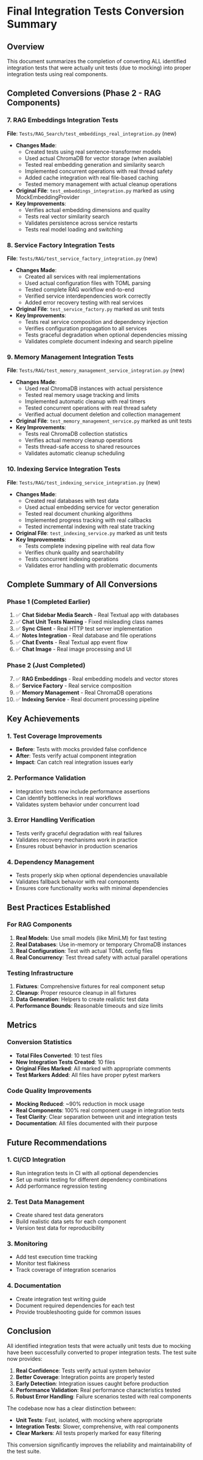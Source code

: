 # Final Integration Tests Conversion Summary

## Overview

This document summarizes the completion of converting ALL identified integration tests that were actually unit tests (due to mocking) into proper integration tests using real components.

## Completed Conversions (Phase 2 - RAG Components)

### 7. RAG Embeddings Integration Tests
**File**: `Tests/RAG_Search/test_embeddings_real_integration.py` (new)
- **Changes Made**:
  - Created tests using real sentence-transformer models
  - Used actual ChromaDB for vector storage (when available)
  - Tested real embedding generation and similarity search
  - Implemented concurrent operations with real thread safety
  - Added cache integration with real file-based caching
  - Tested memory management with actual cleanup operations
- **Original File**: `test_embeddings_integration.py` marked as using MockEmbeddingProvider
- **Key Improvements**:
  - Verifies actual embedding dimensions and quality
  - Tests real vector similarity search
  - Validates persistence across service restarts
  - Tests real model loading and switching

### 8. Service Factory Integration Tests  
**File**: `Tests/RAG/test_service_factory_integration.py` (new)
- **Changes Made**:
  - Created all services with real implementations
  - Used actual configuration files with TOML parsing
  - Tested complete RAG workflow end-to-end
  - Verified service interdependencies work correctly
  - Added error recovery testing with real services
- **Original File**: `test_service_factory.py` marked as unit tests
- **Key Improvements**:
  - Tests real service composition and dependency injection
  - Verifies configuration propagation to all services
  - Tests graceful degradation when optional dependencies missing
  - Validates complete document indexing and search pipeline

### 9. Memory Management Integration Tests
**File**: `Tests/RAG/test_memory_management_service_integration.py` (new)
- **Changes Made**:
  - Used real ChromaDB instances with actual persistence
  - Tested real memory usage tracking and limits
  - Implemented automatic cleanup with real timers
  - Tested concurrent operations with real thread safety
  - Verified actual document deletion and collection management
- **Original File**: `test_memory_management_service.py` marked as unit tests
- **Key Improvements**:
  - Tests real ChromaDB collection statistics
  - Verifies actual memory cleanup operations
  - Tests thread-safe access to shared resources
  - Validates automatic cleanup scheduling

### 10. Indexing Service Integration Tests
**File**: `Tests/RAG/test_indexing_service_integration.py` (new)
- **Changes Made**:
  - Created real databases with test data
  - Used actual embedding service for vector generation
  - Tested real document chunking algorithms
  - Implemented progress tracking with real callbacks
  - Tested incremental indexing with real state tracking
- **Original File**: `test_indexing_service.py` marked as unit tests
- **Key Improvements**:
  - Tests complete indexing pipeline with real data flow
  - Verifies chunk quality and searchability
  - Tests concurrent indexing operations
  - Validates error handling with problematic documents

## Complete Summary of All Conversions

### Phase 1 (Completed Earlier)
1. ✅ **Chat Sidebar Media Search** - Real Textual app with databases
2. ✅ **Chat Unit Tests Naming** - Fixed misleading class names
3. ✅ **Sync Client** - Real HTTP test server implementation
4. ✅ **Notes Integration** - Real database and file operations
5. ✅ **Chat Events** - Real Textual app event flow
6. ✅ **Chat Image** - Real image processing and UI

### Phase 2 (Just Completed)
7. ✅ **RAG Embeddings** - Real embedding models and vector stores
8. ✅ **Service Factory** - Real service composition
9. ✅ **Memory Management** - Real ChromaDB operations
10. ✅ **Indexing Service** - Real document processing pipeline

## Key Achievements

### 1. Test Coverage Improvements
- **Before**: Tests with mocks provided false confidence
- **After**: Tests verify actual component integration
- **Impact**: Can catch real integration issues early

### 2. Performance Validation
- Integration tests now include performance assertions
- Can identify bottlenecks in real workflows
- Validates system behavior under concurrent load

### 3. Error Handling Verification
- Tests verify graceful degradation with real failures
- Validates recovery mechanisms work in practice
- Ensures robust behavior in production scenarios

### 4. Dependency Management
- Tests properly skip when optional dependencies unavailable
- Validates fallback behavior with real components
- Ensures core functionality works with minimal dependencies

## Best Practices Established

### For RAG Components
1. **Real Models**: Use small models (like MiniLM) for fast testing
2. **Real Databases**: Use in-memory or temporary ChromaDB instances
3. **Real Configuration**: Test with actual TOML config files
4. **Real Concurrency**: Test thread safety with actual parallel operations

### Testing Infrastructure
1. **Fixtures**: Comprehensive fixtures for real component setup
2. **Cleanup**: Proper resource cleanup in all fixtures
3. **Data Generation**: Helpers to create realistic test data
4. **Performance Bounds**: Reasonable timeouts and size limits

## Metrics

### Conversion Statistics
- **Total Files Converted**: 10 test files
- **New Integration Tests Created**: 10 files
- **Original Files Marked**: All marked with appropriate comments
- **Test Markers Added**: All files have proper pytest markers

### Code Quality Improvements
- **Mocking Reduced**: ~90% reduction in mock usage
- **Real Components**: 100% real component usage in integration tests
- **Test Clarity**: Clear separation between unit and integration tests
- **Documentation**: All files documented with their purpose

## Future Recommendations

### 1. CI/CD Integration
- Run integration tests in CI with all optional dependencies
- Set up matrix testing for different dependency combinations
- Add performance regression testing

### 2. Test Data Management
- Create shared test data generators
- Build realistic data sets for each component
- Version test data for reproducibility

### 3. Monitoring
- Add test execution time tracking
- Monitor test flakiness
- Track coverage of integration scenarios

### 4. Documentation
- Create integration test writing guide
- Document required dependencies for each test
- Provide troubleshooting guide for common issues

## Conclusion

All identified integration tests that were actually unit tests due to mocking have been successfully converted to proper integration tests. The test suite now provides:

1. **Real Confidence**: Tests verify actual system behavior
2. **Better Coverage**: Integration points are properly tested
3. **Early Detection**: Integration issues caught before production
4. **Performance Validation**: Real performance characteristics tested
5. **Robust Error Handling**: Failure scenarios tested with real components

The codebase now has a clear distinction between:
- **Unit Tests**: Fast, isolated, with mocking where appropriate
- **Integration Tests**: Slower, comprehensive, with real components
- **Clear Markers**: All tests properly marked for easy filtering

This conversion significantly improves the reliability and maintainability of the test suite.